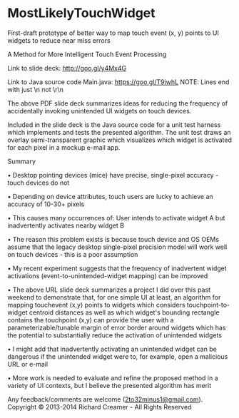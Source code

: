 # MostLikelyTouchWidget
First-draft prototype of better way to map touch event (x, y) points to UI widgets to reduce near miss errors

A Method for More Intelligent Touch Event Processing

Link to slide deck: http://goo.gl/y4Mx4G

Link to Java source code Main.java: https://goo.gl/T9iwhL   NOTE: Lines end with just \n not \r\n

The above PDF slide deck summarizes ideas for reducing the frequency of accidentally invoking unintended UI widgets on touch devices. 

Included in the slide deck is the Java source code for a unit test harness which implements and tests the presented algorithm.  The unit test draws an overlay semi-transparent graphic which visualizes which widget is activated for each pixel in a mockup e-mail app.

Summary

• Desktop pointing devices (mice) have precise, single-pixel accuracy - touch devices do not

• Depending on device attributes, touch users are lucky to achieve an accuracy of 10-30+ pixels

• This causes many occurrences of: User intends to activate widget A but inadvertently activates nearby widget B

• The reason this problem exists is because touch device and OS OEMs assume that the legacy desktop single-pixel precision model will work well on touch devices - this is a poor assumption

• My recent experiment suggests that the frequency of inadvertent widget activations (event-to-unintended-widget mapping) can be improved

• The above URL slide deck summarizes a project I did over this past weekend to demonstrate that, for one simple UI at least, an algorithm for mapping touchevent (x,y) points to widgets which considers touchpoint-to-widget centroid distances as well as which widget's bounding rectangle contains the touchpoint (x,y) can provide the user with a parameterizable/tunable margin of error border around widgets which has the potential to substantially reduce the activation of unintended widgets

• I might add that inadvertently activating an unintended widget can be dangerous if the unintended widget were to, for example, open a malicious URL or e-mail

• More work is needed to evaluate and refine the proposed method in a variety of UI contexts, but I believe the presented algorithm has merit

Any feedback/comments are welcome (2to32minus1@gmail.com).
Copyright © 2013-2014 Richard Creamer - All Rights Reserved
